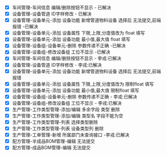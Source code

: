 - [x] 车间管理-车间信息 编辑/删除按钮不显示 - 已解决
- [x] 设备管理-设备管道 ID字样修改 - 已解决
- [x] 设备管理-设备单元-添加 设备功能 新增管道物料设备 选择后 无法提交,前端报错 -已解决
- [x] 设备管理-设备单元-添加 设备属性 下限,上限,分度值改为 float 填写
- [x] 设备管理-设备单元-添加 设备功能 最小值,最大值 float 填写
- [x] 设备管理-设备组-设备单元-删除 参数传递不正确 -已解决
- [x] 设备管理-设备组-修改设备组 工位不显示 -已解决
- [x] 车间管理-车间信息 编辑/删除按钮不显示 - 李戎:已解决
- [x] 设备管理-设备管道 ID字样修改 - 李戎:已解决
- [x] 设备管理-设备单元-添加 设备功能 新增管道物料设备 选择后 无法提交,前端报错
- [x] 设备管理-设备单元-添加 设备属性 下限,上限,分度值改为 限制float 填写
- [x] 设备管理-设备单元-添加 设备功能 最小值,最大值 限制float 填写
- [x] 设备管理-设备组-设备单元-删除 参数传递不正确 - 李戎:已解决
- [x] 设备管理-设备组-修改设备组 工位不显示 - 李戎:已解决
- [x] 生产管理-工作类型管理-添加/编辑 多余字段 类型 删除 
- [x] 生产管理-工作类型管理-添加/编辑 类型名 字段不能为空 
- [x] 生产管理-工作类型管理-列表 选择类型删除 
- [x] 生产管理-工作类型管理-列表 设备类型列 删除
- [x] 生产管理-工单管理-新增 所属部门未查询接口 -李戎:已解决
- [x] 配方管理-半成品BOM管理-编辑 无法提交
- [x] 配方管理-成品BOM管理-编辑 无法提交
